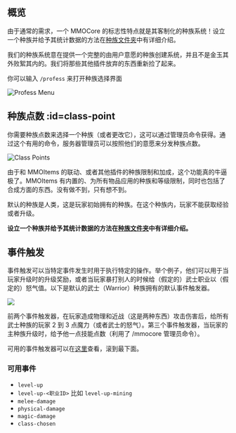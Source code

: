 ## 概览

由于通常的需求，一个 MMOCore 的标志性特点就是其客制化的种族系统！设立一个种族并给予其统计数据的方法在[种族文件夹](Classes-Folder)中有详细介绍。

我们的种族系统意在提供一个完整的由用户意愿的种族创建系统，并且不是金玉其外败絮其内的。我们将那些其他插件放弃的东西重新捡了起来。

你可以输入 `/profess` 来打开种族选择界面

![Profess Menu](https://i.imgur.com/xoM064u.gif)

## 种族点数 :id=class-point
你需要种族点数来选择一个种族（或者更改它），这可以通过管理员命令获得。通过这个有用的命令，服务器管理员可以按照他们的意愿来分发种族点数。

![Class Points](https://i.imgur.com/23FPfq6.png)

由于和 MMOItems 的联动、或者其他插件的种族限制和加成，这个功能真的牛逼极了。MMOItems 有内置的、为所有物品应用的种族和等级限制，同时也包括了合成方面的东西。没有做不到，只有想不到。

默认的种族是人类，这是玩家初始拥有的种族。在这个种族内，玩家不能获取经验或者升级。

**设立一个种族并给予其统计数据的方法在[种族文件夹](Classes-Folder)中有详细介绍。**

## 事件触发
事件触发可以当特定事件发生时用于执行特定的操作。举个例子，他们可以用于当玩家升级时的升级奖励，或者当玩家暴打别人的时候给（假定的）武士职业以（假定的）怒气值。以下是默认的武士（Warrior）种族拥有的默认事件触发器。

![](https://i.imgur.com/k6DyiWO.png)

前两个事件触发器，在玩家造成物理和近战（这是两种东西）攻击伤害后，给所有武士种族的玩家 2 到 3 点魔力（或者武士的怒气）。第三个事件触发器，当玩家的主种族升级时，给予他一点技能点数（利用了 /mmocore 管理员命令）。

可用的事件触发器可以在[这里](Quest-Folder#triggers)查看，滚到最下面。

### 可用事件
- `level-up`
- `level-up-<职业ID>` 比如 `level-up-mining`
- `melee-damage`
- `physical-damage`
- `magic-damage`
- `class-chosen`